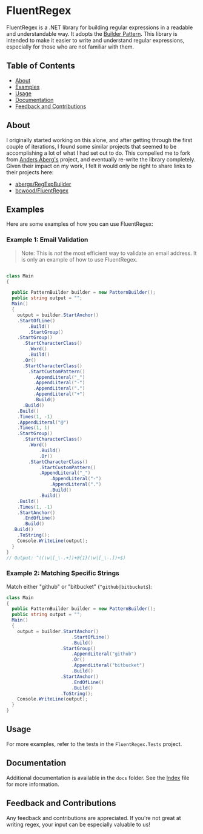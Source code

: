 # FluentRegex

FluentRegex is a .NET library for building regular expressions in a readable and understandable way. It adopts the [Builder Pattern](https://en.wikipedia.org/wiki/Builder_pattern#:~:text=The%20builder%20pattern%20is%20a,Gang%20of%20Four%20design%20patterns.). This library is intended to make it easier to write and understand regular expressions, especially for those who are not familiar with them.

## Table of Contents

- [About](#about)
- [Examples](#examples)
- [Usage](#usage)
- [Documentation](#documentation)
- [Feedback and Contributions](#feedback-and-contributions)

## About

I originally started working on this alone, and after getting through the first couple of iterations, I found some similar projects that seemed to be accomplishing a lot of what I had set out to do. This compelled me to fork from [Anders Åberg's](https://github.com/abergs) project, and eventually re-write the library completely. Given their impact on my work, I felt it would only be right to share links to their projects here:

- [abergs/RegExpBuilder](https://github.com/abergs/RegExpBuilder)
- [bcwood/FluentRegex](https://github.com/bcwood/FluentRegex)

## Examples

Here are some examples of how you can use FluentRegex:

### Example 1: Email Validation

> Note: This is _not_ the most efficient way to validate an email address. It is only an example of how to use FluentRegex.

```csharp

class Main
{

  public PatternBuilder builder = new PatternBuilder();
  public string output = "";
  Main()
  {
    output = builder.StartAnchor()
    .StartOfLine()
        .Build()
        .StartGroup()
    .StartGroup()
      .StartCharacterClass()
        .Word()
        .Build()
      .Or()
      .StartCharacterClass()
        .StartCustomPattern()
          .AppendLiteral("_")
          .AppendLiteral("-")
          .AppendLiteral(".")
          .AppendLiteral("+")
          .Build()
      .Build()
    .Build()
    .Times(1, -1)
    .AppendLiteral("@")
    .Times(1, 1)
    .StartGroup()
      .StartCharacterClass()
        .Word()
            .Build()
            .Or()
        .StartCharacterClass()
            .StartCustomPattern()
            .AppendLiteral("_")
                .AppendLiteral("-")
                .AppendLiteral(".")
                .Build()
            .Build()
    .Build()
    .Times(1, -1)
    .StartAnchor()
      .EndOfLine()
      .Build()
  .Build()
    .ToString();
    Console.WriteLine(output);
  }
}
// Output: ^((\w|[_\-.+])+@{1}(\w|[_\-.])+$)

```

### Example 2: Matching Specific Strings

Match either "github" or "bitbucket" (`^github|bitbucket$`):

```csharp
class Main
{
  public PatternBuilder builder = new PatternBuilder();
  public string output = "";
  Main()
  {
    output = builder.StartAnchor()
                        .StartOfLine()
                        .Build()
                    .StartGroup()
                        .AppendLiteral("github")
                        .Or()
                        .AppendLiteral("bitbucket")
                        .Build()
                    .StartAnchor()
                        .EndOfLine()
                        .Build()
                    .ToString();
    Console.WriteLine(output);
  }
}
```

## Usage

For more examples, refer to the tests in the `FluentRegex.Tests` project.

## Documentation

Additional documentation is available in the `docs` folder. See the [Index](docs/index.md) file for more information.

## Feedback and Contributions

Any feedback and contributions are appreciated. If you're not great at writing regex, your input can be especially valuable to us!
